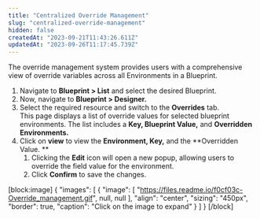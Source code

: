 ```yaml
---
title: "Centralized Override Management"
slug: "centralized-override-management"
hidden: false
createdAt: "2023-09-21T11:43:26.611Z"
updatedAt: "2023-09-26T11:17:45.739Z"
---
```

The override management system provides users with a comprehensive view of override variables across all Environments in a Blueprint.

1. Navigate to **Blueprint > List** and select the desired Blueprint.
2. Now, navigate to **Blueprint > Designer.**
3. Select the required resource and switch to the **Overrides** tab.  
   This page displays a list of override values for selected blueprint environments. The list includes a **Key, Blueprint Value,** and **Overridden Environments.**
4. Click on **view** to view the **Environment, Key,** and the **Overridden Value. **
   1. Clicking the **Edit** icon will open a new popup, allowing users to override the field value for the environment.
   2. Click **Confirm** to save the changes.

[block:image]
{
  "images": [
    {
      "image": [
        "https://files.readme.io/f0cf03c-Override_management.gif",
        null,
        null
      ],
      "align": "center",
      "sizing": "450px",
      "border": true,
      "caption": "Click on the image to expand"
    }
  ]
}
[/block]